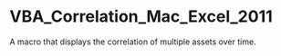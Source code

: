 # VBA_Correlation_Mac_Excel_2011
A macro that displays the correlation of multiple assets over time.
